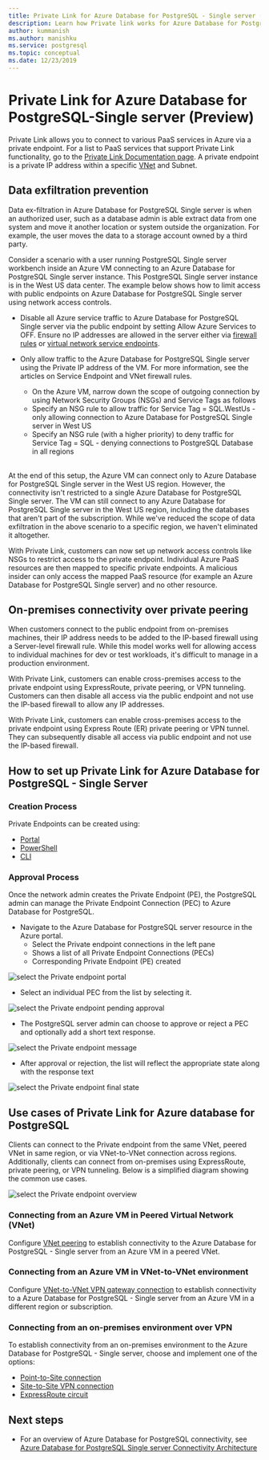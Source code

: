 ```yaml
---
title: Private Link for Azure Database for PostgreSQL - Single server (Preview)
description: Learn how Private link works for Azure Database for PostgreSQL - Single server.
author: kummanish
ms.author: manishku
ms.service: postgresql
ms.topic: conceptual
ms.date: 12/23/2019
---
```


# Private Link for Azure Database for PostgreSQL-Single server (Preview)

Private Link allows you to connect to various PaaS services in Azure via a private endpoint. For a list to PaaS services that support Private Link functionality, go to the [Private Link Documentation page](https://docs.microsoft.com/azure/private-link/index). A private endpoint is a private IP address within a specific [VNet](https://docs.microsoft.com/azure/virtual-network/virtual-networks-overview) and Subnet.

## Data exfiltration prevention

Data ex-filtration in Azure Database for PostgreSQL Single server is when an authorized user, such as a database admin is able extract data from one system and move it another location or system outside the organization. For example, the user moves the data to a storage account owned by a third party.

Consider a scenario with a user running PostgreSQL Single server workbench inside an Azure VM connecting to an Azure Database for PostgreSQL Single server instance. This PostgreSQL Single server instance is in the West US data center. The example below shows how to limit access with public endpoints on Azure Database for PostgreSQL Single server using network access controls.

* Disable all Azure service traffic to Azure Database for PostgreSQL Single server via the public endpoint by setting Allow Azure Services to OFF. Ensure no IP addresses are allowed in the server either via [firewall rules](https://docs.microsoft.com/azure/postgresql/concepts-firewall-rules) or [virtual network service endpoints](https://docs.microsoft.com/azure/postgresql/concepts-data-access-and-security-vnet).

* Only allow traffic to the Azure Database for PostgreSQL Single server using the Private IP address of the VM. For more information, see the articles on Service Endpoint and VNet firewall rules.

    * On the Azure VM, narrow down the scope of outgoing connection by using Network Security Groups (NSGs) and Service Tags as follows
    * Specify an NSG rule to allow traffic for Service Tag = SQL.WestUs - only allowing connection to Azure Database for PostgreSQL Single server in West US
    * Specify an NSG rule (with a higher priority) to deny traffic for Service Tag = SQL - denying connections to PostgreSQL Database in all regions</br></br>

At the end of this setup, the Azure VM can connect only to Azure Database for PostgreSQL Single server in the West US region. However, the connectivity isn't restricted to a single Azure Database for PostgreSQL Single server. The VM can still connect to any Azure Database for PostgreSQL Single server in the West US region, including the databases that aren't part of the subscription. While we've reduced the scope of data exfiltration in the above scenario to a specific region, we haven't eliminated it altogether.</br>

With Private Link, customers can now set up network access controls like NSGs to restrict access to the private endpoint. Individual Azure PaaS resources are then mapped to specific private endpoints. A malicious insider can only access the mapped PaaS resource (for example an Azure Database for PostgreSQL Single server) and no other resource.

## On-premises connectivity over private peering

When customers connect to the public endpoint from on-premises machines, their IP address needs to be added to the IP-based firewall using a Server-level firewall rule. While this model works well for allowing access to individual machines for dev or test workloads, it's difficult to manage in a production environment.

With Private Link, customers can enable cross-premises access to the private endpoint using ExpressRoute, private peering, or VPN tunneling. Customers can then disable all access via the public endpoint and not use the IP-based firewall to allow any IP addresses.

With Private Link, customers can enable cross-premises access to the private endpoint using Express Route (ER) private peering or VPN tunnel. They can subsequently disable all access via public endpoint and not use the IP-based firewall.

## How to set up Private Link for Azure Database for PostgreSQL - Single Server

### Creation Process

Private Endpoints can be created using:

* [Portal](https://docs.microsoft.com/azure/private-link/create-private-endpoint-portal)
* [PowerShell](https://docs.microsoft.com/azure/private-link/create-private-endpoint-powershell)
* [CLI](https://docs.microsoft.com/azure/private-link/create-private-endpoint-cli)

### Approval Process
Once the network admin creates the Private Endpoint (PE), the PostgreSQL admin can manage the Private Endpoint Connection (PEC) to Azure Database for PostgreSQL.

* Navigate to the Azure Database for PostgreSQL server resource in the Azure portal. 
    * Select the Private endpoint connections in the left pane
    * Shows a list of all Private Endpoint Connections (PECs)
    * Corresponding Private Endpoint (PE) created

![select the Private endpoint portal](media/concepts-data-access-and-security-private-link/select-private-link-portal.png)

* Select an individual PEC from the list by selecting it.

![select the Private endpoint pending approval](media/concepts-data-access-and-security-private-link/select-private-link.png)

* The PostgreSQL server admin can choose to approve or reject a PEC and optionally add a short text response.

![select the Private endpoint message](media/concepts-data-access-and-security-private-link/select-private-link-message.png)

* After approval or rejection, the list will reflect the appropriate state along with the response text

![select the Private endpoint final state](media/concepts-data-access-and-security-private-link/show-private-link-approved-connection.png)

## Use cases of Private Link for Azure database for PostgreSQL

Clients can connect to the Private endpoint from the same VNet, peered VNet in same region, or via VNet-to-VNet connection across regions. Additionally, clients can connect from on-premises using ExpressRoute, private peering, or VPN tunneling. Below is a simplified diagram showing the common use cases.

![select the Private endpoint overview](media/concepts-data-access-and-security-private-link/show-private-link-overview.png)

### Connecting from an Azure VM in Peered Virtual Network (VNet)
Configure [VNet peering](https://docs.microsoft.com/azure/virtual-network/tutorial-connect-virtual-networks-powershell) to establish connectivity to the Azure Database for PostgreSQL - Single server from an Azure VM in a peered VNet.

### Connecting from an Azure VM in VNet-to-VNet environment
Configure [VNet-to-VNet VPN gateway connection](https://docs.microsoft.com/azure/vpn-gateway/vpn-gateway-howto-vnet-vnet-resource-manager-portal) to establish connectivity to a Azure Database for PostgreSQL - Single server from an Azure VM in a different region or subscription.

### Connecting from an on-premises environment over VPN
To establish connectivity from an on-premises environment to the Azure Database for PostgreSQL - Single server, choose and implement one of the options:

* [Point-to-Site connection](https://docs.microsoft.com/azure/vpn-gateway/vpn-gateway-howto-point-to-site-rm-ps)
* [Site-to-Site VPN connection](https://docs.microsoft.com/azure/vpn-gateway/vpn-gateway-create-site-to-site-rm-powershell)
* [ExpressRoute circuit](https://docs.microsoft.com/azure/expressroute/expressroute-howto-linkvnet-portal-resource-manager)

## Next steps
* For an overview of Azure Database for PostgreSQL connectivity, see [Azure Database for PostgreSQL Single server Connectivity Architecture](https://docs.microsoft.com/azure/postgresql/concepts-connectivity-architecture)
